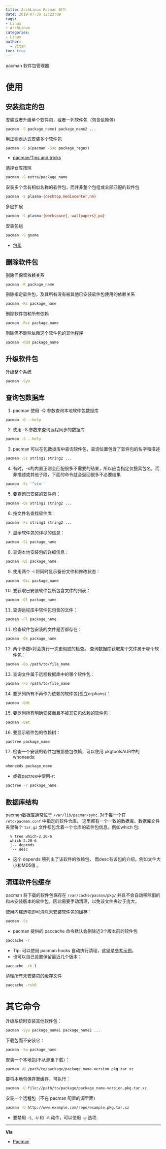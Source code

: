 ```yaml
---
title: ArchLinux Pacman 命令
date: 2018-07-30 12:23:09
tags:
- Linux
- ArchLinux
categories:
- Linux
author:
  - Vitan
toc: true
---
```

pacman 软件包管理器
<!--more-->
# 使用
## 安装指定的包
安装或者升级单个软件包，或者一列软件包（包含依赖包）
```bash
pacman -S package_name1 package_name2 ...
```

用正则表达式安装多个软件包
```bash
pacman -S $(pacman -Ssq package_regex)
```
- [pacman/Tips and tricks](https://wiki.archlinux.org/index.php/Pacman/Tips_and_tricks)

选择仓库按照
```bash
pacman -S extra/package_name
```

安装多个含有相似名称的软件包，而并非整个包组或全部匹配的软件包
```bash
pacman -S plasma-{desktop,mediacenter,nm}
```

多层扩展
```bash
pacman -S plasma-{workspace{,-wallpapers},pa}
```

安装包组
```bash
pacman -S gnome
```
- [包组](https://wiki.archlinux.org/index.php/Creating_packages#Meta_packages_and_groups)


## 删除软件包
删除但保留依赖关系
```bash
pacman -R package_name
```

删除指定软件包，及其所有没有被其他已安装软件包使用的依赖关系
```bash
pacman -Rs package_name
```

删除软件包和所有依赖
```bash
pacman -Rsc package_name
```

删除但不删除依赖这个软件包的其他程序
```bash
pacman -Rdd package_name
```

## 升级软件包
升级整个系统
```bash
pacman -Syu
```

## 查询包数据库
1. pacman 使用 -Q 参数查询本地软件包数据库
```bash
pacman -Q --help
```

2. 使用 -S 参数来查询远程同步的数据库
```bash
pacman -S --help
```

3. pacman 可以在包数据库中查询软件包，查询位置包含了软件包的名字和描述
```bash
pacman -Ss string1 string2 ...
```

4. 有时，-s的内置正则会匹配很多不需要的结果，所以应当指定仅搜索包名，而非描述或其他子段，下面的命令就会返回很多不必要结果
```bash
pacman -Ss '^vim-'
```

5. 要查询已安装的软件包：
```bash
pacman -Qs string1 string2 ...
```
  
6. 按文件名查找软件库：
```bash
pacman -Fs string1 string2 ...
```
7. 显示软件包的详尽的信息：
```bash
pacman -Si package_name
```

8. 查询本地安装包的详细信息：
```bash
pacman -Qi package_name
```

9. 使用两个 -i 将同时显示备份文件和修改状态：
```bash
pacman -Qii package_name
```

10. 要获取已安装软件包所包含文件的列表：
```bash
pacman -Ql package_name
```

11. 查询远程库中软件包包含的文件：
```bash
pacman -Fl package_name
```

11. 检查软件包安装的文件是否都存在：
```bash
pacman -Qk package_name
```

12. 两个参数k将会执行一次更彻底的检查。 查询数据库获取某个文件属于哪个软件包：
```bash
pacman -Qo /path/to/file_name
```

13. 查询文件属于远程数据库中的哪个软件包：
```bash
pacman -Fo /path/to/file_name
```

14. 要罗列所有不再作为依赖的软件包(孤立orphans)：
```bash
pacman -Qdt
```

15. 要罗列所有明确安装而且不被其它包依赖的软件包：
```bash
pacman -Qet
```

16. 要显示软件包的依赖树：
```bash
pactree package_name
```

17. 检查一个安装的软件包被那些包依赖，可以使用 pkgtoolsAUR中的whoneeds:
```bash
whoneeds package_name
```
- 或者pactree中使用-r:
```bash
pactree -r package_name
```

## 数据库结构
pacman数据库通常位于 `/var/lib/pacman/sync`. 对于每一个在 `/etc/pacman.conf` 中指定的软件仓库， 这里都有一个一致的数据库。数据库文件夹里每个 `tar.gz` 文件都包含着一个仓库的软件包信息。例如which 包:
```
  % tree which-2.20-6
  which-2.20-6
  |-- depends
  `-- desc
```
- 这个 depends 项列出了该软件的依赖包， 而desc有该包的介绍，例如文件大小和MD5值 。

## 清理软件包缓存
 pacman 将下载的软件包保存在 `/var/cache/pacman/pkg/` 并且不会自动移除旧的和未安装版本的软件包，因此需要手动清理，以免该文件夹过于庞大。

使用内建选项即可清除未安装软件包的缓存：
```bash
pacman -Sc
```

- pacman 提供的 paccache 命令默认会删除近3个版本前的软件包

```bash
paccache -r
```
- Tip: 可以使用 pacman hooks 自动执行清理，这里是[参考示例](https://bbs.archlinux.org/viewtopic.php?pid=1694743#p1694743)。
- 也可以自己设置保留最近几个版本：

```bash
paccache -rk 1
```
清理所有未安装包的缓存文件
```bash
paccache -ruk0
```

# 其它命令
升级系统时安装其他软件包：
```bash
pacman -Syu package_name1 package_name2 ...
```

下载包而不安装它：
```bash
pacman -Sw package_name
```
安装一个本地包(不从源里下载）：
```
pacman -U /path/to/package/package_name-version.pkg.tar.xz
```

要将本地包保存至缓存，可执行：
```bash
pacman -U file://path/to/package/package_name-version.pkg.tar.xz
```

安装一个远程包（不在 pacman 配置的源里面）
```sh
pacman -U http://www.example.com/repo/example.pkg.tar.xz
```
- 要禁用 `-S`, `-U` 和 `-R` 动作，可以使用 `-p` 选项.

---
**Via**
- [Pacman](https://wiki.archlinux.org/index.php/Pacman_(%E7%AE%80%E4%BD%93%E4%B8%AD%E6%96%87))
